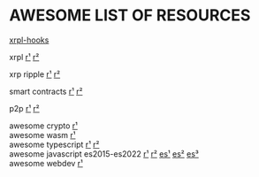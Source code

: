 
# AWESOME LIST OF RESOURCES

[xrpl-hooks](https://github.com/stars/f1f47a23/lists/xrpl-hooks)<br>

xrpl [r¹](https://github.com/stars/f1f47a23/lists/xrpl) [r²](https://github.com/topics/xrpl)<br>

xrp ripple [r¹](https://github.com/stars/f1f47a23/lists/ripple-xrp-ecosystem) [r²](https://github.com/topics/xrp)<br>

smart contracts [r¹](https://github.com/stars/f1f47a23/lists/smart-contracts-dapps) [r²](https://github.com/topics/ethereum)<br>

p2p [r¹](https://github.com/stars/f1f47a23/lists/p2p-holochain) [r²](https://github.com/topics/p2p)<br>

awesome crypto [r¹](https://github.com/stars/f1f47a23/lists/awesome-crypto)<br>
awesome wasm [r¹](https://github.com/stars/f1f47a23/lists/awesome-wasm)<br>
awesome typescript [r¹](https://github.com/stars/f1f47a23/lists/awesome-typescript) [r²](https://github.com/topics/typescript)<br>
awesome javascript es2015-es2022 [r¹](https://github.com/stars/f1f47a23/lists/awesome-javascript) [r²](https://github.com/topics/javascript) 
 [es¹](https://deliciousinsights.github.io/confoo-es2022/#/mainTitle) [es²](https://yagmurcetintas.com/journal/whats-new-in-es2022) 
[es³](https://dev.to/jasmin/whats-new-in-es2022-1de6)<br>
awesome webdev [r¹](https://github.com/stars/f1f47a23/lists/awesome-webdev)<br>
<br><br>


